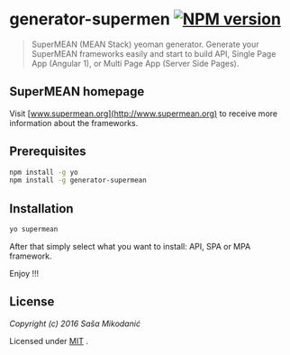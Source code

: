 # generator-supermen [![NPM version][npm-image]][npm-url]
> SuperMEAN (MEAN Stack) yeoman generator. Generate your SuperMEAN frameworks easily and start to build API, 
Single Page App (Angular 1), or Multi Page App (Server Side Pages).

## SuperMEAN homepage
Visit [www.supermean.org](http://www.supermean.org) to receive more information about the frameworks.

## Prerequisites

```bash
npm install -g yo
npm install -g generator-supermean
```

## Installation

```bash
yo supermean
```

After that simply select what you want to install: API, SPA or MPA framework.

Enjoy !!!




## License

*Copyright (c) 2016 Saša Mikodanić*

Licensed under [MIT](https://raw.githubusercontent.com/smikodanic/generator-supermean/master/LICENSE) .


[npm-image]: https://badge.fury.io/js/generator-supermean.svg
[npm-url]: https://npmjs.org/~smikodanic/generator-supermean

